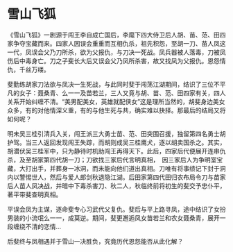 # 雪山飞狐

《雪山飞狐》一剧源于闯王李自成亡国后，李麾下四大侍卫后人胡、苗、范、田四家争夺宝藏而来。四家人因误会重重而互相仇杀，祖先积怨，至胡一刀、苗人凤这一代，凤误会父乃刀所杀，欲为父报仇，与刀决一死战。凤兵器被人落毒，刀被凤伤后中毒身亡。刀之子斐长大后又误会父乃凤所杀害，故又找凤为父报仇。恩怨情仇，千丝万缕。

斐勤练胡家刀法欲与凤决一生死战，与此同时斐于闯荡江湖期间，结识了三位不平凡的女子：聂桑青、么一一及苗若兰，三人又竟与胡、苗、范、田四家有关，四人关系开始纠缠不清。“美男配美女，英雄就配侠女”这是理所当然的，胡斐身边美女众多，有的对他情深义重，有的与他生死与共，确实难以抉择。那最后的结局又将如何呢？

明未吴三桂引清兵入关，闯王派三大勇士苗、范、田突围召援，独留第四名勇士胡护驾。当三人返回发现闯王失踪，而胡则成吴三桂鹰犬，逐以胡卖国杀之。其实，胡潜伏吴三桂军中，只为静待时机助闯王再得天下。此后，四家后代便展开连串仇杀，及至胡家第四代胡一刀；刀欲找三家后代言明真相，　因三家后人为争明室宝藏，大打出手，并葬身一冰洞，而未能向他们道出真相。刀唯有将事绩记下封于洞内以警惕世人，然后与爱人郎剑秋退隐江湖。后田家第四代田归农布局令刀与苗家后人苗人凤决战，并暗中下毒杀害刀、秋二人，秋临终前将初生的斐交予忠仆平，著平带斐查明真相。

平误会凤为主谋，逐命斐专心习武代父复仇。斐后与平上路寻凤，途中结识了女扮男装的小流氓么一一，成莫逆。期间，斐更邂逅凤女苗若兰和农女聂桑青，展开一段缠绕不清的恋情…

后斐终与凤相遇并于雪山一决胜负，究竟历代恩怨能否从此化解？